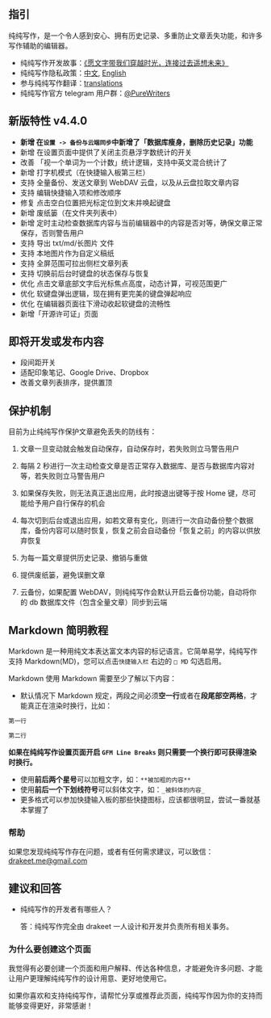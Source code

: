 ## 指引

纯纯写作，是一个令人感到安心、拥有历史记录、多重防止文章丢失功能，和许多写作辅助的编辑器。

- 纯纯写作开发故事：[《愿文字带我们穿越时光，连接过去遥想未来》](https://sspai.com/post/43650)
- 纯纯写作隐私政策：[中文](https://github.com/drakeet/resources/blob/master/PrivacyPolicy.md), [English](https://github.com/drakeet/resources/blob/master/PrivacyPolicy.md#pure-writer---privacy-policy)
- 参与纯纯写作翻译：[translations](https://github.com/drakeet/resources/tree/master/translations)
- 纯纯写作官方 telegram 用户群：[@PureWriters](https://t.me/purewriter)

## 新版特性 v4.4.0
- **新增 在`设置 -> 备份与云端同步`中新增了「数据库瘦身，删除历史记录」功能**
- 新增 在设置页面中提供了关闭主页悬浮字数统计的开关
- 改善 「视一个单词为一个计数」统计逻辑，支持中英文混合统计了
- 新增 打字机模式（在快捷输入板第三栏）
- 支持 全量备份、发送文章到 WebDAV 云盘，以及从云盘拉取文章内容
- 支持 编辑快捷输入项和修改顺序
- 修复 点击空白位置把光标定位到文末并唤起键盘
- 新增 废纸篓（在文件夹列表中）
- 新增 定时主动检查数据库内容与当前编辑器中的内容是否对等，确保文章正常保存，否则警告用户
- 支持 导出 txt/md/长图片 文件
- 支持 本地图片作为自定义稿纸
- 支持 全屏范围可拉出侧栏文章列表
- 支持 切换前后台时键盘的状态保存与恢复
- 优化 点击文章底部文字后光标焦点高度，动态计算，可视范围更广
- 优化 软键盘弹出逻辑，现在拥有更完美的键盘弹起响应
- 优化 在编辑器页面往下滑动收起软键盘的流畅性
- 新增「开源许可证」页面

## 即将开发或发布内容

- 段间距开关
- 适配印象笔记、Google Drive、Dropbox
- 改善文章列表排序，提供置顶

## 保护机制

目前为止纯纯写作保护文章避免丢失的防线有：

1. 文章一旦变动就会触发自动保存，自动保存时，若失败则立马警告用户

2. 每隔 2 秒进行一次主动检查文章是否正常存入数据库、是否与数据库内容对等，若失败则立马警告用户

3. 如果保存失败，则无法真正退出应用，此时按退出键等于按 Home 键，尽可能给予用户自行保存的机会

4. 每次切到后台或退出应用，如若文章有变化，则进行一次自动备份整个数据库，备份内容可以随时恢复，恢复之前会自动备份「恢复之前」的内容以供放弃恢复

5. 为每一篇文章提供历史记录、撤销与重做

6. 提供废纸篓，避免误删文章

7. 云备份，如果配置 WebDAV，则纯纯写作会默认开启云备份功能，自动将你的 db 数据库文件（包含全量文章）同步到云端

## Markdown 简明教程

Markdown 是一种用纯文本表达富文本内容的标记语言。它简单易学，纯纯写作支持 Markdown(MD)，您可以点击`快捷输入栏` 右边的 `□ MD` 勾选启用。

Markdown 使用 Markdown 需要至少了解以下内容：

- 默认情况下 Markdown 规定，两段之间必须**空一行**或者在**段尾部空两格**，才能真正在渲染时换行，比如：

```markdown
第一行

第二行
```

__如果在纯纯写作设置页面开启 `GFM Line Breaks` 则只需要一个换行即可获得渲染时换行。__

- 使用**前后两个星号**可以加粗文字，如：`**被加粗的内容**`
- 使用**前后一个下划线符号**可以斜体文字，如：`_被斜体的内容_`
- 更多格式可以参加快捷输入板的那些快捷图标，应该都很明显，尝试一番就基本掌握了

### 帮助

如果您发现纯纯写作存在问题，或者有任何需求建议，可以致信：drakeet.me@gmail.com

## 建议和回答

- 纯纯写作的开发者有哪些人？
  
  答：纯纯写作完全由 drakeet 一人设计和开发并负责所有相关事务。

### 为什么要创建这个页面

我觉得有必要创建一个页面和用户解释、传达各种信息，才能避免许多问题、才能让用户更理解纯纯写作的设计用意、更好地使用它。

如果你喜欢和支持纯纯写作，请帮忙分享或推荐此页面，纯纯写作因为你的支持而能够变得更好，非常感谢！
